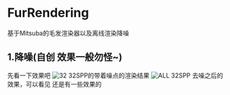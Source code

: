 # FurRendering

基于Mitsuba的毛发渲染器以及离线渲染降噪

## 1.降噪(自创 效果一般勿怪~)
先看一下效果吧 
![32](https://github.com/luoshuifan/Fur/assets/109076683/513750c9-464c-4998-a9b2-ab05993814a5)
32SPP的带着噪点的渲染结果
![ALL](https://github.com/luoshuifan/Fur/assets/109076683/92f9f50c-7bce-4531-a513-a8f9d34c116b)
32SPP 去噪之后的效果，可以看见 还是有一些效果的



